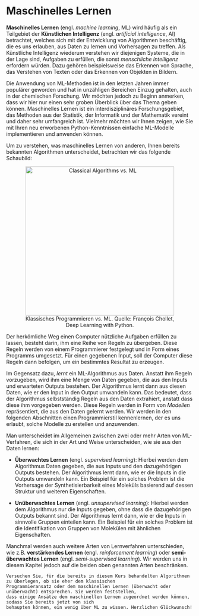 # Maschinelles Lernen

**Maschinelles Lernen** (engl. *machine learning*, ML) wird häufig als ein Teilgebiet der **Künstlichen 
Intelligenz** (engl. *artificial intelligence*, AI) betrachtet, welches sich mit der Entwicklung 
von Algorithmen beschäftig, die es uns erlauben, aus Daten zu lernen und Vorhersagen zu treffen. 
Als Künstliche Intelligenz wiederum verstehen wir diejenigen Systeme, die in der Lage sind, Aufgaben 
zu erfüllen, die sonst *menschliche Intelligenz* erfordern würden. Dazu gehören beispielsweise das Erkennen 
von Sprache, das Verstehen von Texten oder das Erkennen von Objekten in Bildern. 

Die Anwendung von ML-Methoden ist in den letzten Jahren immer populärer geworden und hat in unzähligen
Bereichen Einzug gehalten, auch in der chemischen Forschung. Wir möchten jedoch zu Beginn anmerken, 
dass wir hier nur einen sehr groben Überblick über das Thema geben können. Maschinelles Lernen ist ein 
interdisziplinäres Forschungsgebiet, das Methoden aus der Statistik, der Informatik und der Mathematik 
vereint und daher sehr umfangreich ist. Vielmehr möchten wir Ihnen zeigen, wie Sie mit Ihren neu erworbenen
Python-Kenntnissen einfache ML-Modelle implementieren und anwenden können.

Um zu verstehen, was maschinelles Lernen von anderen, Ihnen bereits bekannten Algorithmen unterscheidet,
betrachten wir das folgende Schaubild:

<figure>
    <center>
    <img src="../assets/figures/05-machine_learning/ml_scheme.pdf"
         alt="Classical Algorithms vs. ML"
         width="400"\>
    <figcaption>Klassisches Programmieren vs. ML. Quelle: François Chollet, Deep Learning with Python.</figcaption>
    </center>
</figure>

Der herkömliche Weg einen Computer nützliche Aufgaben erfüllen zu lassen, besteht darin, ihm
eine Reihe von Regeln zu übergeben. Diese Regeln werden von einem Programmierer festgelegt und 
in Form eines Programms umgesetzt. Für einen gegebenen Input, soll der Computer diese Regeln dann
befolgen, um ein bestimmtes Resultat zu erzeugen.

Im Gegensatz dazu, *lernt* ein ML-Algorithmus aus Daten. Anstatt ihm Regeln vorzugeben, wird ihm
eine Menge von Daten gegeben, die aus den Inputs und erwarteten Outputs bestehen. Der Algorithmus lernt dann
aus diesen Daten, wie er den Input in den Output umwandeln kann. Das bedeutet, dass der Algorithmus
selbstständig Regeln aus den Daten extrahiert, anstatt dass diese ihm vorgegeben werden. Diese Regeln 
werden in Form von *Modellen* repräsentiert, die aus den Daten gelernt werden. Wir werden in den folgenden
Abschnitten einen Programmierstil kennenlernen, der es uns erlaubt, solche Modelle zu erstellen und anzuwenden.

Man unterscheidet im Allgemeinen zwischen zwei oder mehr Arten von ML-Verfahren, die sich in der Art und Weise
unterscheiden, wie sie aus den Daten lernen:

- **Überwachtes Lernen** (engl. *supervised learning*): Hierbei werden dem Algorithmus Daten gegeben, die aus
  Inputs und den dazugehörigen Outputs bestehen. Der Algorithmus lernt dann, wie er die Inputs in die Outputs
  umwandeln kann. Ein Beispiel für ein solches Problem ist die Vorhersage der Synthetisierbarkeit eines Moleküls
  basierend auf dessen Struktur und weiteren Eigenschaften.

- **Unüberwachtes Lernen** (engl. *unsupervised learning*): Hierbei werden dem Algorithmus nur die Inputs gegeben,
  ohne dass die dazugehörigen Outputs bekannt sind. Der Algorithmus lernt dann, wie er die Inputs in sinnvolle
  Gruppen einteilen kann. Ein Beispiel für ein solches Problem ist die Identifikation von Gruppen von Molekülen
  mit ähnlichen Eigenschaften.

Manchmal werden auch weitere Arten von Lernverfahren unterschieden, wie z.B. **verstärkendes Lernen** (engl. 
*reinforcement learning*) oder **semi-überwachtes Lernen** (engl. *semi-supervised learning*). Wir werden uns in 
diesem Kapitel jedoch auf die beiden oben genannten Arten beschränken.

```admonish tip title="Tipp"
Versuchen Sie, für die bereits in diesem Kurs behandelten Algorithmen zu überlegen, ob sie eher dem klassischen
Programmieransatz oder dem maschinellen Lernen (überwacht oder unüberwacht) entsprechen. Sie werden feststellen, 
dass einige Ansätze dem maschinellen Lernen zugeordnet werden können, sodass Sie bereits jetzt von sich
behaupten können, ein wenig über ML zu wissen. Herzlichen Glückwunsch!
```

